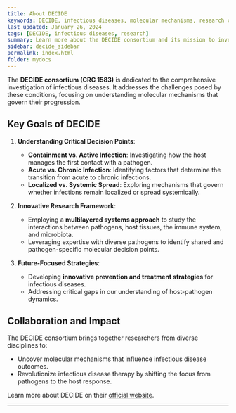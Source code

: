 ```yaml
---
title: About DECIDE
keywords: DECIDE, infectious diseases, molecular mechanisms, research consortium
last_updated: January 26, 2024
tags: [DECIDE, infectious diseases, research]
summary: Learn more about the DECIDE consortium and its mission to investigate infectious diseases comprehensively.
sidebar: decide_sidebar
permalink: index.html
folder: mydocs
---
```




The **DECIDE consortium (CRC 1583)** is dedicated to the comprehensive investigation of infectious diseases. It addresses the challenges posed by these conditions, focusing on understanding molecular mechanisms that govern their progression.

## Key Goals of DECIDE

1. **Understanding Critical Decision Points**:
   - **Containment vs. Active Infection**: Investigating how the host manages the first contact with a pathogen.
   - **Acute vs. Chronic Infection**: Identifying factors that determine the transition from acute to chronic infections.
   - **Localized vs. Systemic Spread**: Exploring mechanisms that govern whether infections remain localized or spread systemically.

2. **Innovative Research Framework**:
   - Employing a **multilayered systems approach** to study the interactions between pathogens, host tissues, the immune system, and microbiota.
   - Leveraging expertise with diverse pathogens to identify shared and pathogen-specific molecular decision points.

3. **Future-Focused Strategies**:
   - Developing **innovative prevention and treatment strategies** for infectious diseases.
   - Addressing critical gaps in our understanding of host-pathogen dynamics.

## Collaboration and Impact

The DECIDE consortium brings together researchers from diverse disciplines to:
- Uncover molecular mechanisms that influence infectious disease outcomes.
- Revolutionize infectious disease therapy by shifting the focus from pathogens to the host response.

Learn more about DECIDE on their [official website](https://www.crc-decide.de/).

---

